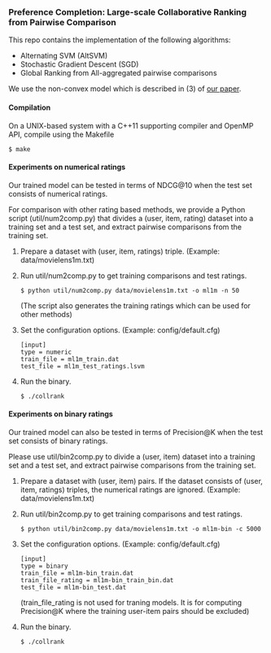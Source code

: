 ### Preference Completion: Large-scale Collaborative Ranking from Pairwise Comparison

This repo contains the implementation of the following algorithms:
- Alternating SVM (AltSVM)
- Stochastic Gradient Descent (SGD)
- Global Ranking from All-aggregated pairwise comparisons 

We use the non-convex model which is described in (3) of [our paper](http://arxiv.org/pdf/1507.04457v1.pdf).

#### Compilation
On a UNIX-based system with a C++11 supporting compiler and OpenMP API, compile using the Makefile
```
$ make
```

#### Experiments on numerical ratings
Our trained model can be tested in terms of NDCG@10 when the test set consists of numerical ratings.

For comparison with other rating based methods, we provide a Python script (util/num2comp.py) that divides a (user, item, rating) dataset into a training set and a test set, and extract pairwise comparisons from the training set. 

1. Prepare a dataset with (user, item, ratings) triple. (Example: data/movielens1m.txt)

2. Run util/num2comp.py to get training comparisons and test ratings. 

    ```
    $ python util/num2comp.py data/movielens1m.txt -o ml1m -n 50
    ```

    (The script also generates the training ratings which can be used for other methods)

3. Set the configuration options. (Example: config/default.cfg)

    ```
    [input]
    type = numeric
    train_file = ml1m_train.dat
    test_file = ml1m_test_ratings.lsvm
    ```

4. Run the binary. 

    ```
    $ ./collrank
    ```

#### Experiments on binary ratings
Our trained model can also be tested in terms of Precision@K when the test set consists of binary ratings.

Please use util/bin2comp.py to divide a (user, item) dataset into a training set and a test set, and extract pairwise comparisons from the training set. 

1. Prepare a dataset with (user, item) pairs. If the dataset consists of (user, item, ratings) triples, the numerical ratings are ignored. (Example: data/movielens1m.txt)

2. Run util/bin2comp.py to get training comparisons and test ratings. 

    ```
    $ python util/bin2comp.py data/movielens1m.txt -o ml1m-bin -c 5000
    ```

3. Set the configuration options. (Example: config/default.cfg)

    ```
    [input]
    type = binary
    train_file = ml1m-bin_train.dat
    train_file_rating = ml1m-bin_train_bin.dat
    test_file = ml1m-bin_test.dat
    ```

    (train_file_rating is not used for traning models. It is for computing Precision@K where the training user-item pairs should be excluded)

4. Run the binary.

    ```
    $ ./collrank
    ```
